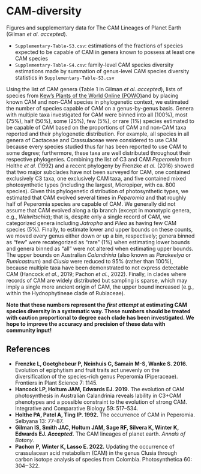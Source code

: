 # CAM-diversity
 Figures and supplementary data for The CAM Lineages of Planet Earth (Gilman _et al. accepted_).
 - `Supplementary-Table-S3.csv`: estimations of the fractions of species expected to be capable of CAM in genera known to possess at least one CAM species
 - `Supplementary-Table-S4.csv`: family-level CAM species diversity estimations made by summation of genus-level CAM species diversity statistics in `Supplementary-Table-S3.csv`
 
Using the list of CAM genera (Table 1 in Gilman _et al. accepted_), lists of species from [Kew’s Plants of the World Online (POWO)](https://powo.science.kew.org)and by placing known CAM and non-CAM species in phylogenetic context, we estimated the number of species capable of CAM on a genus-by-genus basis. Genera with multiple taxa investigated for CAM were binned into all (100%), most (75%), half (50%), some (25%), few (5%), or rare (1%) species estimated to be capable of CAM based on the proportions of CAM and non-CAM taxa reported and their phylogenetic distribution. For example, all species in all genera of Cactaceae and Crassulaceae were considered to use CAM because every species studied thus far has been reported to use CAM to some degree; furthermore, these taxa are well distributed throughout their respective phylogenies. Combining the list of C3 and CAM _Peperomia_ from Holthe _et al._ (1992) and a recent phylogeny by Frenzke _et al._ (2016) showed that two major subclades have not been surveyed for CAM, one contained exclusively C3 taxa, one exclusively CAM taxa, and five contained mixed photosynthetic types (including the largest, Micropiper, with ca. 800 species). Given this phylogenetic distribution of photosynthetic types, we estimated that CAM evolved several times in _Peperomia_ and that roughly half of Peperomia species are capable of CAM. We generally did not assume that CAM evolved along a tip branch (except in monotypic genera, e.g., _Welwitschia_); that is, despite only a single record of CAM, we categorized genera including _Jatropha_ and _Pilea_ as having few CAM species (5%). Finally, to estimate lower and upper bounds on these counts, we moved every genus either down or up a bin, respectively; genera binned as “few” were recategorized as “rare” (1%) when estimating lower bounds and genera binned as “all” were not altered when estimating upper bounds. The upper bounds on Australian _Calandrinia_ (also known as _Parakeelya_ or _Rumicastrum_) and _Clusia_ were reduced to 95% (rather than 100%), because multiple taxa have been demonstrated to not express detectable CAM (Hancock _et al._, 2019; Pachon _et al._, 2022). Finally, in clades where records of CAM are widely distributed but sampling is sparse, which may imply a single more ancient origin of CAM, the upper bound increased (e.g., within the Hydnophytineae clade of Rubiaceae).

**Note that these numbers represent the _first attempt_ at estimating CAM species diversity in a systematic way. These numbers should be treated with caution proportional to degree each clade has been investigated. We hope to improve the accuracy and precision of these data with community input!**
 
 ## References
 - **Frenzke L, Goetghebeur P, Neinhuis C, Samain M-S, Wanke S. 2016.** Evolution of epiphytism and fruit traits act unevenly on the diversification of the species-rich genus Peperomia (Piperaceae). Frontiers in Plant Science 7: 1145.
 - **Hancock LP, Holtum JAM, Edwards EJ. 2019.** The evolution of CAM photosynthesis in Australian Calandrinia reveals lability in C3+CAM phenotypes and a possible constraint to the evolution of strong CAM. Integrative and Comparative Biology 59: 517–534.
 - **Holthe PA, Patel A, Ting IP. 1992.** The occurrence of CAM in Peperomia. Selbyana 13: 77–87.
 - **Gilman IS, Smith JAC, Holtum JAM, Sage RF, Silvera K, Winter K, Edwards EJ. _Accepted_.** The CAM lineages of planet earth. _Annals of Botany_.
 - **Pachon P, Winter K, Lasso E. 2022.** Updating the occurrence of crassulacean acid metabolism (CAM) in the genus Clusia through carbon isotope analysis of species from Colombia. Photosynthetica 60: 304‒322.

